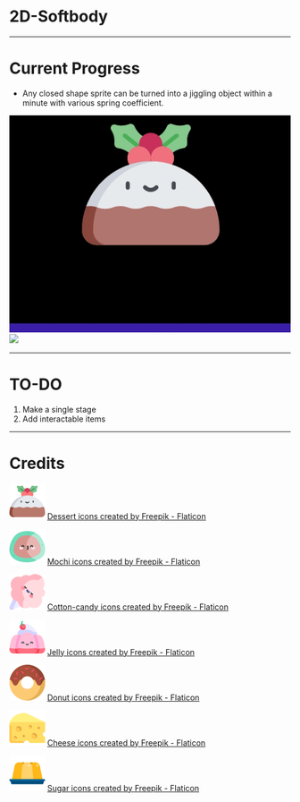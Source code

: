 # 2D-Softbody

----

# Current Progress
* Any closed shape sprite can be turned into a jiggling object within a minute with various spring coefficient.

<img src="https://github.com/Joovvhan/2D-Softbody/blob/master/Assets/Gifs/the_first_pudding.gif"/> 

<img src="https://github.com/Joovvhan/2D-Softbody/blob/master/Assets/Gifs/jiggle_family.gif"/> 

----

# TO-DO
1. Make a single stage
2. Add interactable items 

----

# Credits

<img src="https://github.com/Joovvhan/2D-Softbody/blob/master/Assets/Sprites/pudding_0.png" width="64"/> <a href="https://www.flaticon.com/free-icons/dessert" title="dessert icons">Dessert icons created by Freepik - Flaticon</a>

<img src="https://github.com/Joovvhan/2D-Softbody/blob/master/Assets/Sprites/mochi.png" width="64"/> <a href="https://www.flaticon.com/free-icons/mochi" title="mochi icons">Mochi icons created by Freepik - Flaticon</a>

<img src="https://github.com/Joovvhan/2D-Softbody/blob/master/Assets/Sprites/cotton-candy.png" width="64"/> <a href="https://www.flaticon.com/free-icons/cotton-candy" title="cotton-candy icons">Cotton-candy icons created by Freepik - Flaticon</a>

<img src="https://github.com/Joovvhan/2D-Softbody/blob/master/Assets/Sprites/jelly_0.png" width="64"/> <a href="https://www.flaticon.com/free-icons/jelly" title="jelly icons">Jelly icons created by Freepik - Flaticon</a>

<img src="https://github.com/Joovvhan/2D-Softbody/blob/master/Assets/Sprites/001-donut.png" width="64"/> <a href="https://www.flaticon.com/free-icons/donut" title="donut icons">Donut icons created by Freepik - Flaticon</a>

<img src="https://github.com/Joovvhan/2D-Softbody/blob/master/Assets/Sprites/cheese.png" width="64"/> <a href="https://www.flaticon.com/free-icons/cheese" title="cheese icons">Cheese icons created by Freepik - Flaticon</a>

<img src="https://github.com/Joovvhan/2D-Softbody/blob/master/Assets/Sprites/jelly.png" width="64"/> <a href="https://www.flaticon.com/free-icons/sugar" title="sugar icons">Sugar icons created by Freepik - Flaticon</a>

